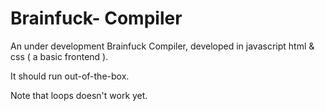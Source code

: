 # Brainfuck- Compiler

An under development Brainfuck Compiler, developed in javascript html & css ( a basic frontend ).

It should run out-of-the-box.

Note that loops doesn't work yet.
